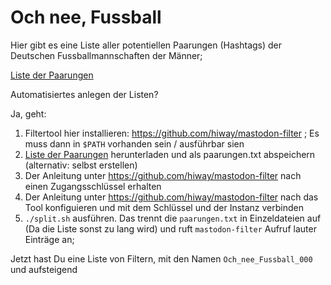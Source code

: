 # Och nee, Fussball

Hier gibt es eine Liste aller potentiellen Paarungen (Hashtags) der Deutschen Fussballmannschaften der Männer;

[Liste der Paarungen](https://github.com/derphilipp/och_nee_fussball/blob/paarungen/paarungen.txt)

Automatisiertes anlegen der Listen?

Ja, geht:

1. Filtertool hier installieren: https://github.com/hiway/mastodon-filter ; Es muss dann in `$PATH` vorhanden sein / ausführbar sien
2. [Liste der Paarungen](https://github.com/derphilipp/och_nee_fussball/blob/paarungen/paarungen.txt) herunterladen und als paarungen.txt abspeichern (alternativ: selbst erstellen)
3. Der Anleitung unter https://github.com/hiway/mastodon-filter nach einen Zugangsschlüssel erhalten
4. Der Anleitung unter https://github.com/hiway/mastodon-filter nach das Tool konfiguieren und mit dem Schlüssel und der Instanz verbinden
5. `./split.sh` ausführen. Das trennt die `paarungen.txt` in Einzeldateien auf (Da die Liste sonst zu lang wird) und ruft `mastodon-filter` Aufruf lauter Einträge an;

Jetzt hast Du eine Liste von Filtern, mit den Namen `Och_nee_Fussball_000` und aufsteigend

